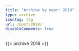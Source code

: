 ```yaml
---
title: "Archive by year: 2018"
type: archive
icontag: tag
url: /post/2018/
disableComments: true
---
```


{{< archive 2018 >}}